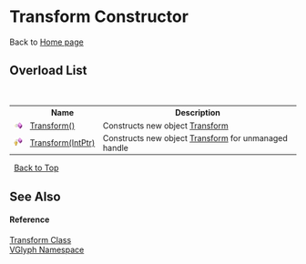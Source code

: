 # Transform Constructor 
Back to <a href="Home.md">Home page</a> 


## Overload List
&nbsp;<table><tr><th></th><th>Name</th><th>Description</th></tr><tr><td>![Public method](media/pubmethod.gif "Public method")</td><td><a href="M_VGlyph_Transform__ctor.md">Transform()</a></td><td>
Constructs new object <a href="T_VGlyph_Transform.md">Transform</a></td></tr><tr><td>![Protected method](media/protmethod.gif "Protected method")</td><td><a href="M_VGlyph_Transform__ctor_1.md">Transform(IntPtr)</a></td><td>
Constructs new object <a href="T_VGlyph_Transform.md">Transform</a> for unmanaged handle</td></tr></table>&nbsp;
<a href="#transform-constructor">Back to Top</a>

## See Also


#### Reference
<a href="T_VGlyph_Transform.md">Transform Class</a><br /><a href="N_VGlyph.md">VGlyph Namespace</a><br />